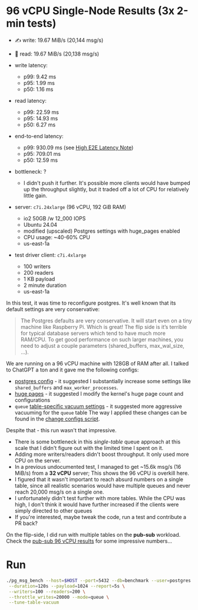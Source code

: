 # 96 vCPU Single-Node Results (3x 2-min tests)

- ✍️ write: 19.67 MiB/s (20,144 msg/s)
- 📖️ read: 19.67 MiB/s (20,138 msg/s)
- write latency:
  - p99: 9.42 ms
  - p95: 1.99 ms
  - p50: 1.16 ms
- read latency:
  - p99: 22.59 ms
  - p95: 14.93 ms
  - p50: 6.27 ms
- end-to-end latency:
  - p99: 930.09 ms (see [High E2E Latency Note](../../IMPERFECTIONS.md#high-e2e-latency-note))
  - p95: 709.01 ms
  - p50: 12.59 ms
- bottleneck: ?
  - I didn't push it further. It's possible more clients would have bumped up the throughput slightly, but it traded off a lot of CPU for relatively little gain.

- server: `c7i.24xlarge` (96 vCPU, 192 GiB RAM)
  - io2 50GB /w 12_000 IOPS
  - Ubuntu 24.04
  - modified (upscaled) Postgres settings with huge_pages enabled
  - CPU usage: ~40-60% CPU
  - us-east-1a 

- test driver client: `c7i.4xlarge`
  - 100 writers
  - 200 readers
  - 1 KB payload
  - 2 minute duration
  - us-east-1a


In this test, it was time to reconfigure postgres. It's well known that its default settings are very conservative:
> The Postgres defaults are very conservative. It will start even on a tiny machine like Raspberry Pi. Which is great! The flip side is it’s terrible for typical database servers which tend to have much more RAM/CPU.
> To get good performance on such larger machines, you need to adjust a couple parameters (shared_buffers, max_wal_size, …).

We are running on a 96 vCPU machine with 128GB of RAM after all. I talked to ChatGPT a ton and it gave me the following configs:
- [postgres config](./modified_postgresql.conf) - it suggested I substantially increase some settings like `shared_buffers` and `max_worker_processes`.
- [huge pages](./change_configs.md#5-disable-transparent-huge-pages-in-the-kernel) - it suggested I modify the kernel's huge page count and configurations
- `queue` [table-specific vacuum settings](./table_vacuum_tuning.md) - it suggested more aggressive vacuuming for the `queue` table
The way I applied these changes can be found in the [change configs script](./change_configs.md).

Despite that - this run wasn't that impressive.

- There is some bottleneck in this _single-table_ queue approach at this scale that I didn't figure out with the limited time I spent on it.
- Adding more writers/readers didn't boost throughput. It only used more CPU on the server.
- In a previous undocumented test, I managed to get ~15.6k msg/s (16 MiB/s) from a **32 vCPU** server; This shows the 96 vCPU is overkill here.
- I figured that it wasn't important to reach absurd numbers on a single table, since all realistic scenarios would have multiple queues and never reach 20,000 msg/s on a single one.
- I unfortunately didn't test further with more tables. While the CPU was high, I don't think it would have further increased if the clients were simply directed to other queues
- If you're interested, maybe tweak the code, run a test and contribute a PR back?

On the flip-side, I did run with multiple tables on the **pub-sub** workload. Check the [pub-sub 96 vCPU results](../../../pubsub/96vcpu/single_node/96vcpu.md) for some impressive numbers...

# Run

```bash
./pg_msg_bench --host=$HOST --port=5432 --db=benchmark --user=postgres --password=postgres  \
 --duration=120s --payload=1024 --report=5s \
 --writers=100 --readers=200 \
 --throttle_writes=20000 --mode=queue \
 --tune-table-vacuum
```
